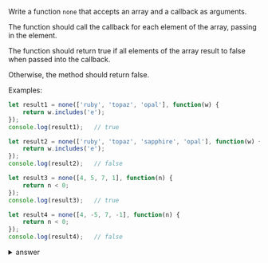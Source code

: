 
Write a function `none` that accepts an array and a callback as arguments.

The function should call the callback for each element of the array, passing in the element. 

The function should return true if all elements of the array result to false when passed into the callback. 

Otherwise, the method should return false.

Examples:

```js
let result1 = none(['ruby', 'topaz', 'opal'], function(w) {
    return w.includes('e');
});
console.log(result1);   // true

let result2 = none(['ruby', 'topaz', 'sapphire', 'opal'], function(w) {
    return w.includes('e');
});
console.log(result2);   // false

let result3 = none([4, 5, 7, 1], function(n) {
    return n < 0;
});
console.log(result3);   // true

let result4 = none([4, -5, 7, -1], function(n) {
    return n < 0;
});
console.log(result4);   // false
```




<details>

  <summary>answer</summary>
  
  ```js

let none = function(array, cb) {
    /*
    if there is only one true => return false
    */
    for (let i=0;i<array.length;i++) {
        let el = array[i];
        if (cb(el)) {
            return false;
        }
    }
    return true;
};
  ```
</details>
